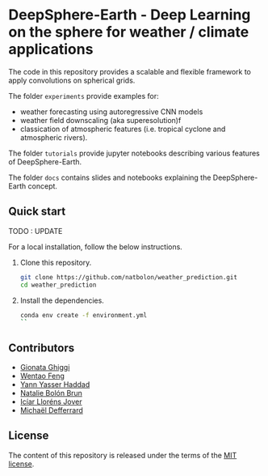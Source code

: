 # DeepSphere-Earth - Deep Learning on the sphere for weather / climate applications

The code in this repository provides a scalable and flexible framework to apply convolutions on spherical grids.

The folder `experiments` provide examples for:
-  weather forecasting using autoregressive CNN models  
-  weather field downscaling (aka superesolution)f
-  classication of atmospheric features (i.e. tropical cyclone and atmospheric rivers).

The folder `tutorials` provide jupyter notebooks describing various features of DeepSphere-Earth.

The folder `docs` contains slides and notebooks explaining the DeepSphere-Earth concept. 

## Quick start 

TODO : UPDATE 

For a local installation, follow the below instructions.

1. Clone this repository.
   ```sh
   git clone https://github.com/natbolon/weather_prediction.git
   cd weather_prediction
   ```

2. Install the dependencies.
   ```sh
   conda env create -f environment.yml
   ``
   
## Contributors
- [Gionata Ghiggi][gg]
- [Wentao Feng][wf]
- [Yann Yasser Haddad][yyh]
- [Natalie Bolón Brun][nbolon]
- [Icíar Lloréns Jover][illorens]
- [Michaël Defferrard][mdeff]

[gg]: https://people.epfl.ch/gionata.ghiggi
[wf]: https://github.com/ownzonefeng
[yyh]: https://www.linkedin.com/in/yann-yasser-haddad/?originalSubdomain=ch
[nbolon]: https://www.linkedin.com/in/nataliebolonbrun/
[illorens]: https://www.linkedin.com/in/iciar-llorens-jover/
[mdeff]: http://deff.ch

## License

The content of this repository is released under the terms of the [MIT license](LICENSE.txt).
